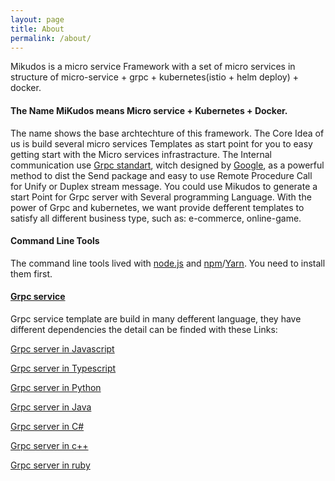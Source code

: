 ```yaml
---
layout: page
title: About
permalink: /about/
---
```


Mikudos is a micro service Framework with a set of micro services in structure of micro-service + grpc + kubernetes(istio + helm deploy) + docker.

#### The Name MiKudos means Micro service + Kubernetes + Docker.

The name shows the base archtechture of this framework. The Core Idea of us is build several micro services Templates as start point for you to easy getting start with the Micro services infrastracture. The Internal communication use [Grpc standart](https://grpc.io), witch designed by [Google](https://google.com), as a powerful method to dist the Send package and easy to use Remote Procedure Call for Unify or Duplex stream message. You could use Mikudos to generate a start Point for Grpc server with Several programming Language. With the power of Grpc and kubernetes, we want provide defferent templates to satisfy all different business type, such as: e-commerce, online-game.

#### Command Line Tools

The command line tools lived with [node.js](http://nodejs.org/) and [npm](https://www.npmjs.com/)/[Yarn](https://yarnpkg.com). You need to install them first.

#### [Grpc service](/grpc-server/)

Grpc service template are build in many defferent language, they have different dependencies the detail can be finded with these Links:

[Grpc server in Javascript](/grpc-server/javascript/)

[Grpc server in Typescript](/grpc-server/typescript/)

[Grpc server in Python](/grpc-server/python/)

[Grpc server in Java](/grpc-server/java/)

[Grpc server in C#](/grpc-server/c#/)

[Grpc server in c++](/grpc-server/c++/)

[Grpc server in ruby](/grpc-server/ruby/)
